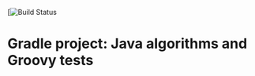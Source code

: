 [![Build Status](https://travis-ci.org/l1m41110/Algorithm.svg?branch=master)
# Gradle project: Java algorithms and Groovy tests
